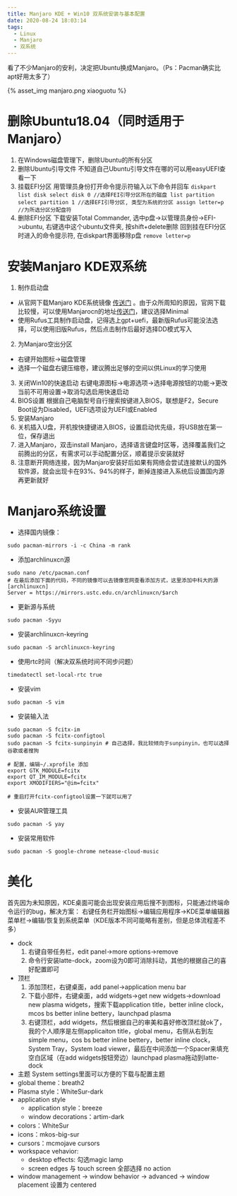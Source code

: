 ```yaml
---
title: Manjaro KDE + Win10 双系统安装与基本配置
date: 2020-08-24 18:03:14
tags: 
  - Linux
  - Manjaro
  - 双系统
---
```


看了不少Manjaro的安利，决定把Ubuntu换成Manjaro。（Ps：Pacman确实比apt好用太多了）

{% asset_img manjaro.png xiaoguotu %}

<!-- more -->

# 删除Ubuntu18.04（同时适用于Manjaro）
1. 在Windows磁盘管理下，删除Ubuntu的所有分区
2. 删除Ubuntu引导文件
不知道自己Ubuntu引导文件在哪的可以用easyUEFI查看一下
  1. 挂载EFI分区
    用管理员身份打开命令提示符输入以下命令并回车
    ```
    diskpart
    list disk
    select disk 0 //选择FEI引导分区所在的磁盘
    list partition
    select partition 1 //选择EFI引导分区, 类型为系统的分区
    assign letter=p //为所选分区分配盘符
    ```
  2. 删除EFI分区
    下载安装Total Commander, 选中p盘->以管理员身份->EFI->ubuntu, 右键选中这个ubuntu文件夹, 按shift+delete删除
    回到挂在EFI分区时进入的命令提示符, 在diskpart界面移除p盘
    ```
    remove letter=p
    ```

# 安装Manjaro KDE双系统
1. 制作启动盘
  - 从官网下载Manjaro KDE系统镜像 [传送门](https://manjaro.org/download/) 。由于众所周知的原因，官网下载比较慢，可以使用Manjarocn的地址[传送门](https://manjaro.org.cn/category/download-manjaro)，建议选择Minimal
  - 使用Rufus工具制作启动盘，记得选上gpt+uefi，最新版Rufus可能没法选择，可以使用旧版Rufus，然后点击制作后最好选择DD模式写入
2. 为Manjaro空出分区
  - 右键开始图标->磁盘管理
  - 选择一个磁盘右键压缩卷，建议腾出足够的空间以供Linux的学习使用
3. 关闭Win10的快速启动
  右键电源图标->电源选项->选择电源按钮的功能->更改当前不可用设置->取消勾选启用快速启动
4. BIOS设置
  根据自己电脑型号自行搜索按键进入BIOS，联想是F2，Secure Boot设为Disabled，UEFI选项设为UEFI或Enabled
5. 安装Manjaro
  1. 关机插入U盘，开机按快捷键进入BIOS，设置启动优先级，将USB放在第一位，保存退出
  2. 进入Manjaro，双击install Manjaro，选择语言键盘时区等，选择覆盖我们之前腾出的分区，有需求可以手动配置分区，顺着提示安装就好
  3. 注意断开网络连接，因为Manjaro安装好后如果有网络会尝试连接默认的国外软件源，就会出现卡在93%、94%的样子，断掉连接进入系统后设置国内源再更新就好

# Manjaro系统设置

- 选择国内镜像：
```
sudo pacman-mirrors -i -c China -m rank
```
- 添加archlinuxcn源
```
sudo nano /etc/pacman.conf
# 在最后添加下面的代码，不同的镜像可以去镜像官网查看添加方式，这里添加中科大的源
[archlinuxcn]
Server = https://mirrors.ustc.edu.cn/archlinuxcn/$arch
```
- 更新源与系统
```
sudo pacman -Syyu
```
- 安装archlinuxcn-keyring
```
sudo pacman -S archlinuxcn-keyring
```
- 使用rtc时间（解决双系统时间不同步问题）
```
timedatectl set-local-rtc true
```
- 安装vim
```
sudo pacman -S vim
```
- 安装输入法
```
sudo pacman -S fcitx-im
sudo pacman -S fcitx-configtool
sudo pacman -S fcitx-sunpinyin # 自己选择，我比较倾向于sunpinyin，也可以选择谷歌或者搜狗

# 配置，编辑~/.xprofile 添加
export GTK_MODULE=fcitx
export QT_IM_MODULE=fcitx
export XMODIFIERS="@im=fcitx"

# 重启打开fcitx-configtool设置一下就可以用了
```
- 安装AUR管理工具
```
sudo pacman -S yay
```
- 安装常用软件
```
sudo pacman -S google-chrome netease-cloud-music
```


# 美化

首先因为未知原因，KDE桌面可能会出现安装应用后搜不到图标，只能通过终端命令运行的bug，解决方案：
右键任务栏开始图标->编辑应用程序->KDE菜单编辑器菜单栏->编辑/恢复到系统菜单（KDE版本不同可能略有差别，但是总体流程差不多）

- dock
  1. 右键自带任务栏，edit panel->more options->remove
  2. 命令行安装latte-dock，zoom设为0即可消除抖动，其他的根据自己的喜好配置即可
- 顶栏
  1. 添加顶栏，右键桌面，add panel->application menu bar
  2. 下载小部件，右键桌面，add widgets->get new widgets->download new plasma widgets，搜索下载application title，better inline clock，mcos bs better inline bettery，launchpad plasma
  3. 右键顶栏，add widgets，然后根据自己的审美和喜好修改顶栏就ok了，我的个人顺序是左侧applicaiton title，global menu，右侧从右到左simple menu，cos bs better inline bettery，better inline clock，System Tray，System load viewer，最后在中间添加一个Spacer来填充空白区域（在add widgets按钮旁边）launchpad plasma拖动到latte-dock
- 主题
System settings里面可以方便的下载与配置主题
- global theme：breath2
- Plasma style：WhiteSur-dark
- application style
  - application style：breeze
  - window decorations：artim-dark
- colors：WhiteSur
- icons：mkos-big-sur
- cursors：mcmojave cursors
- workspace vehavior:
  - desktop effects: 勾选magic lamp
  - screen edges 与 touch screen 全部选择 no action
- window management -> window behavior -> advanced -> window placement 设置为 centered